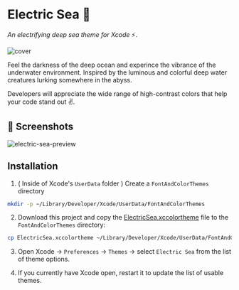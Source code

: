 # Electric Sea 🐠

_An electrifying deep sea theme for Xcode_ ⚡️.

![cover](https://user-images.githubusercontent.com/13327783/172025260-e5c8ed73-c362-46fe-8001-c421a713ab26.png)

Feel the darkness of the deep ocean and experince the vibrance of the underwater environment. Inspired by the luminous and colorful deep water creatures lurking somewhere in the abyss. 

Developers will appreciate the wide range of high-contrast colors that help your code stand out ✌️.

## 📸 Screenshots

![electric-sea-preview](https://user-images.githubusercontent.com/13327783/172025255-41a2aa40-8130-4150-b827-273d2306635a.png)

## Installation

1. ( Inside of Xcode's `UserData` folder )  Create a `FontAndColorThemes` directory

```sh
mkdir -p ~/Library/Developer/Xcode/UserData/FontAndColorThemes
```
2. Download this project and copy the [ElectricSea.xccolortheme](./ElectricSea.xccolortheme) file to the `FontAndColorThemes` directory:

```sh
cp ElectricSea.xccolortheme ~/Library/Developer/Xcode/UserData/FontAndColorThemes/
```

3. Open Xcode -> `Preferences` -> `Themes` -> select `Electric Sea` from the list of theme options.

4. If you currently have Xcode open, restart it to update the list of usable themes.


